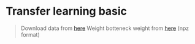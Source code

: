 # Transfer learning basic
> Download data from [here](https://s3-us-west-1.amazonaws.com/udacity-aind/dog-project/dogImages.zip)
> Weight botteneck weight from [here](https://s3-us-west-1.amazonaws.com/udacity-aind/dog-project/DogVGG16Data.npz) (npz format)